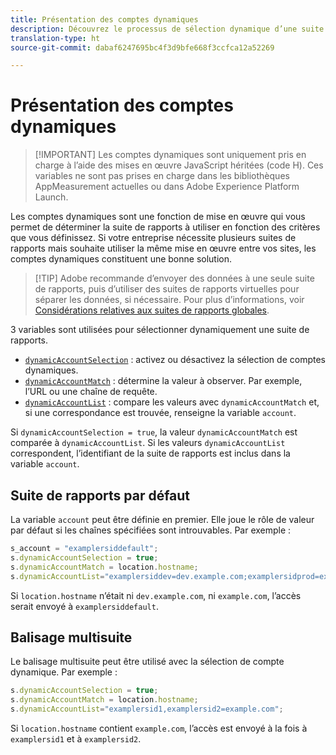 ```yaml
---
title: Présentation des comptes dynamiques
description: Découvrez le processus de sélection dynamique d’une suite de rapports à l’aide du code H.
translation-type: ht
source-git-commit: dabaf6247695bc4f3d9bfe668f3ccfca12a52269

---
```



# Présentation des comptes dynamiques

>[!IMPORTANT] Les comptes dynamiques sont uniquement pris en charge à l’aide des mises en œuvre JavaScript héritées (code H). Ces variables ne sont pas prises en charge dans les bibliothèques AppMeasurement actuelles ou dans Adobe Experience Platform Launch.

Les comptes dynamiques sont une fonction de mise en œuvre qui vous permet de déterminer la suite de rapports à utiliser en fonction des critères que vous définissez. Si votre entreprise nécessite plusieurs suites de rapports mais souhaite utiliser la même mise en œuvre entre vos sites, les comptes dynamiques constituent une bonne solution.

>[!TIP] Adobe recommande d’envoyer des données à une seule suite de rapports, puis d’utiliser des suites de rapports virtuelles pour séparer les données, si nécessaire. Pour plus d’informations, voir [Considérations relatives aux suites de rapports globales](../../../prepare/global-rs.md).

3 variables sont utilisées pour sélectionner dynamiquement une suite de rapports.

* [`dynamicAccountSelection`](dynamicaccountselection.md) : activez ou désactivez la sélection de comptes dynamiques.
* [`dynamicAccountMatch`](dynamicaccountmatch.md) : détermine la valeur à observer. Par exemple, l’URL ou une chaîne de requête.
* [`dynamicAccountList`](dynamicaccountlist.md) : compare les valeurs avec `dynamicAccountMatch` et, si une correspondance est trouvée, renseigne la variable `account`.

Si `dynamicAccountSelection = true`, la valeur `dynamicAccountMatch` est comparée à `dynamicAccountList`. Si les valeurs `dynamicAccountList` correspondent, l’identifiant de la suite de rapports est inclus dans la variable `account`.

## Suite de rapports par défaut

La variable `account` peut être définie en premier. Elle joue le rôle de valeur par défaut si les chaînes spécifiées sont introuvables. Par exemple :

```javascript
s_account = "examplersiddefault";
s.dynamicAccountSelection = true;
s.dynamicAccountMatch = location.hostname;
s.dynamicAccountList="examplersiddev=dev.example.com;examplersidprod=example.com";
```

Si `location.hostname` n’était ni `dev.example.com`, ni `example.com`, l’accès serait envoyé à `examplersiddefault`.

## Balisage multisuite

Le balisage multisuite peut être utilisé avec la sélection de compte dynamique. Par exemple :

```js
s.dynamicAccountSelection = true;
s.dynamicAccountMatch = location.hostname;
s.dynamicAccountList="examplersid1,examplersid2=example.com";
```

Si `location.hostname` contient `example.com`, l’accès est envoyé à la fois à `examplersid1` et à `examplersid2`.
